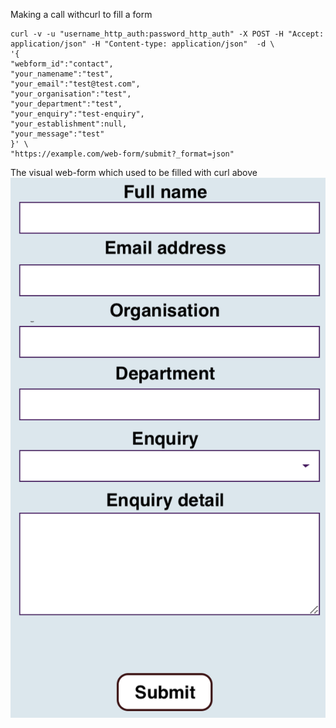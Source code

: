 Making  a call withcurl  to fill a form

```
curl -v -u "username_http_auth:password_http_auth" -X POST -H "Accept: application/json" -H "Content-type: application/json"  -d \
'{
"webform_id":"contact",
"your_namename":"test",
"your_email":"test@test.com",
"your_organisation":"test",
"your_department":"test",
"your_enquiry":"test-enquiry",
"your_establishment":null,
"your_message":"test"
}' \
"https://example.com/web-form/submit?_format=json"
```


The visual web-form which used to be filled with  curl above
![web-form_png](./web-form.png)

